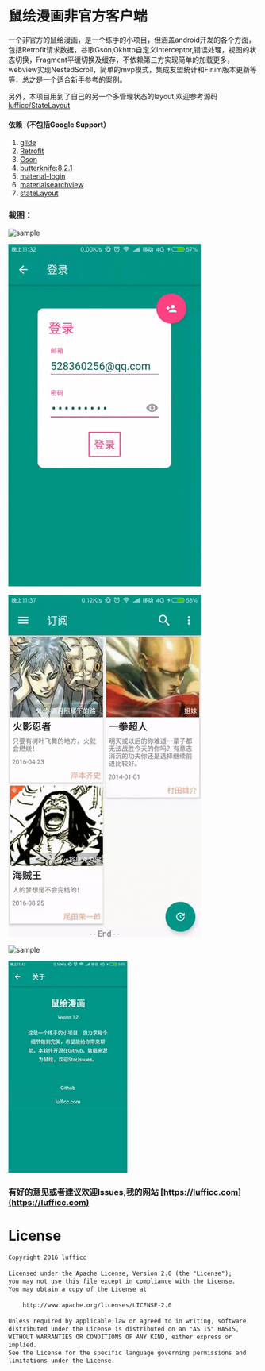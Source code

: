 # 鼠绘漫画非官方客户端

一个非官方的鼠绘漫画，是一个练手的小项目，但涵盖android开发的各个方面，包括Retrofit请求数据，谷歌Gson,Okhttp自定义Interceptor,错误处理，视图的状态切换，Fragment平缓切换及缓存，不依赖第三方实现简单的加载更多，webview实现NestedScroll，简单的mvp模式，集成友盟统计和Fir.im版本更新等等，总之是一个适合新手参考的案例。

另外，本项目用到了自己的另一个多管理状态的layout,欢迎参考源码[lufficc/StateLayout](https://github.com/lufficc/StateLayout)


#### 依赖（不包括Google Support）

1.    [glide](https://github.com/bumptech/glide)
1.    [Retrofit](https://github.com/square/retrofit)
1.    [Gson](https://github.com/google/gson)
1.    [butterknife:8.2.1](https://github.com/JakeWharton/butterknife)
1.    [material-login](https://github.com/shem8/MaterialLogin)
1.    [materialsearchview](https://github.com/MiguelCatalan/MaterialSearchView)
1.    [stateLayout](https://github.com/lufficc/StateLayout)


### 截图：

![sample](screenshots/device-2016-08-27-230634.gif)

![sample](screenshots/device-2016-08-27-233253.gif)

![sample](screenshots/device-2016-08-27-233759.gif)

![sample](screenshots/device-2016-08-27-234239.gif)

![sample](screenshots/device-2016-08-27-234499.png)


### 有好的意见或者建议欢迎Issues,我的网站 [https://lufficc.com](https://lufficc.com)

# License
	Copyright 2016 lufficc

	Licensed under the Apache License, Version 2.0 (the "License");
	you may not use this file except in compliance with the License.
	You may obtain a copy of the License at

		http://www.apache.org/licenses/LICENSE-2.0

	Unless required by applicable law or agreed to in writing, software
	distributed under the License is distributed on an "AS IS" BASIS,
	WITHOUT WARRANTIES OR CONDITIONS OF ANY KIND, either express or implied.
	See the License for the specific language governing permissions and
	limitations under the License.